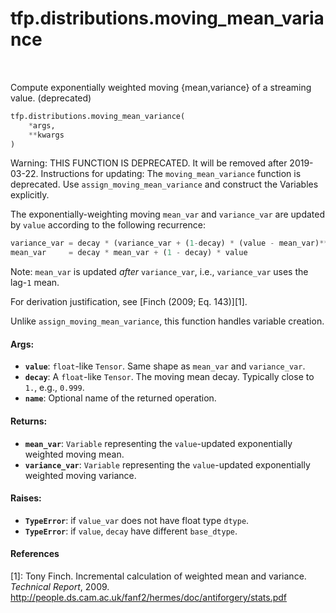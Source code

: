 <div itemscope itemtype="http://developers.google.com/ReferenceObject">
<meta itemprop="name" content="tfp.distributions.moving_mean_variance" />
<meta itemprop="path" content="Stable" />
</div>

# tfp.distributions.moving_mean_variance


<table class="tfo-notebook-buttons tfo-api" align="left">
</table>



Compute exponentially weighted moving {mean,variance} of a streaming value. (deprecated)

``` python
tfp.distributions.moving_mean_variance(
    *args,
    **kwargs
)
```



<!-- Placeholder for "Used in" -->

Warning: THIS FUNCTION IS DEPRECATED. It will be removed after 2019-03-22.
Instructions for updating:
The `moving_mean_variance` function is deprecated. Use `assign_moving_mean_variance` and construct the Variables explicitly.

The exponentially-weighting moving `mean_var` and `variance_var` are updated
by `value` according to the following recurrence:

```python
variance_var = decay * (variance_var + (1-decay) * (value - mean_var)**2)
mean_var     = decay * mean_var + (1 - decay) * value
```

Note: `mean_var` is updated *after* `variance_var`, i.e., `variance_var` uses
the lag-`1` mean.

For derivation justification, see [Finch (2009; Eq. 143)][1].

Unlike `assign_moving_mean_variance`, this function handles
variable creation.

#### Args:


* <b>`value`</b>: `float`-like `Tensor`. Same shape as `mean_var` and `variance_var`.
* <b>`decay`</b>: A `float`-like `Tensor`. The moving mean decay. Typically close to
  `1.`, e.g., `0.999`.
* <b>`name`</b>: Optional name of the returned operation.


#### Returns:


* <b>`mean_var`</b>: `Variable` representing the `value`-updated exponentially weighted
  moving mean.
* <b>`variance_var`</b>: `Variable` representing the `value`-updated
  exponentially weighted moving variance.


#### Raises:


* <b>`TypeError`</b>: if `value_var` does not have float type `dtype`.
* <b>`TypeError`</b>: if `value`, `decay` have different `base_dtype`.

#### References

[1]: Tony Finch. Incremental calculation of weighted mean and variance.
     _Technical Report_, 2009.
     http://people.ds.cam.ac.uk/fanf2/hermes/doc/antiforgery/stats.pdf